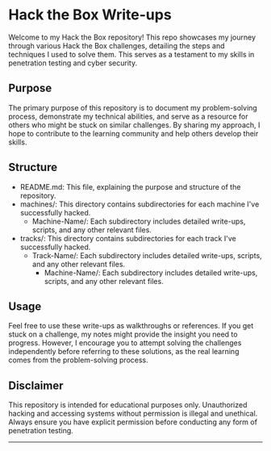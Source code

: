 # Hack the Box Write-ups

Welcome to my Hack the Box repository! This repo showcases my journey through various Hack the Box challenges, detailing the steps and techniques I used to solve them. This serves as a testament to my skills in penetration testing and cyber security.

## Purpose

The primary purpose of this repository is to document my problem-solving process, demonstrate my technical abilities, and serve as a resource for others who might be stuck on similar challenges. By sharing my approach, I hope to contribute to the learning community and help others develop their skills.

## Structure

* README.md: This file, explaining the purpose and structure of the repository.
* machines/: This directory contains subdirectories for each machine I've successfully hacked.
    * Machine-Name/: Each subdirectory includes detailed write-ups, scripts, and any other relevant files.
* tracks/: This directory contains subdirectories for each track I've successfully hacked.
    * Track-Name/: Each subdirectory includes detailed write-ups, scripts, and any other relevant files.
		* Machine-Name/: Each subdirectory includes detailed write-ups, scripts, and any other relevant files.

## Usage

Feel free to use these write-ups as walkthroughs or references. If you get stuck on a challenge, my notes might provide the insight you need to progress. However, I encourage you to attempt solving the challenges independently before referring to these solutions, as the real learning comes from the problem-solving process.

## Disclaimer

This repository is intended for educational purposes only. Unauthorized hacking and accessing systems without permission is illegal and unethical. Always ensure you have explicit permission before conducting any form of penetration testing.

***


